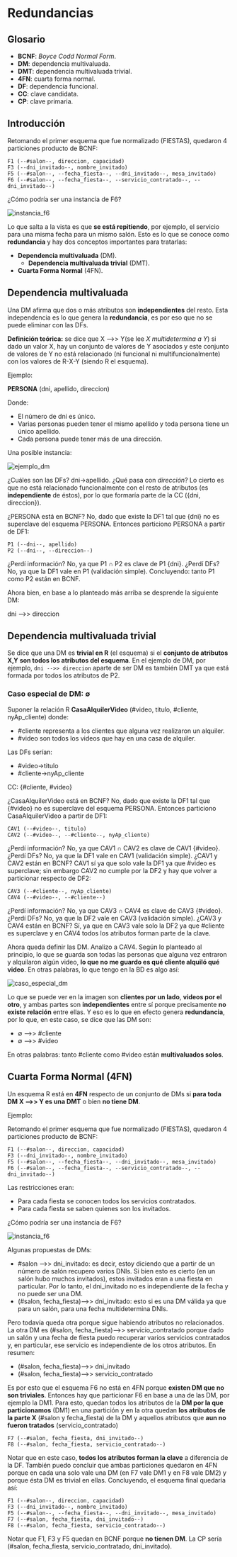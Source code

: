 # Redundancias

## Glosario

+ **BCNF**: _Boyce Codd Normal Form_.
+ **DM**: dependencia multivaluada.
+ **DMT**: dependencia multivaluada trivial.
+ **4FN**: cuarta forma normal.
+ **DF**: dependencia funcional.
+ **CC**: clave candidata.
+ **CP**: clave primaria.

## Introducción

Retomando el primer esquema que fue normalizado (FIESTAS), quedaron 4 particiones producto de BCNF:

```
F1 (--#salon--, direccion, capacidad)
F3 (--dni_invitado--, nombre_invitado)
F5 (--#salon--, --fecha_fiesta--, --dni_invitado--, mesa_invitado)
F6 (--#salon--, --fecha_fiesta--, --servicio_contratado--, --dni_invitado--)
```

¿Cómo podría ser una instancia de F6?

![instancia_f6](parte-6-imgs/instancia_f6.png)

Lo que salta a la vista es que **se está repitiendo**, por ejemplo, el servicio para una misma fecha para un mismo salón. Esto es lo que se conoce como **redundancia** y hay dos conceptos importantes para tratarlas:

+ **Dependencia multivaluada** (DM).
	- **Dependencia multivaluada trivial** (DMT).
+ **Cuarta Forma Normal** (4FN).

## Dependencia multivaluada

Una DM afirma que dos o más atributos son **independientes** del resto. Esta independencia es lo que genera la **redundancia**, es por eso que no se puede eliminar con las DFs.

**Definición teórica:** se dice que X -->> Y(se lee _X multidetermina a Y_) si dado un valor X, hay un conjunto de valores de Y asociados y este conjunto de valores de Y no está relacionado (ni funcional ni multifuncionalmente) con los valores de R-X-Y (siendo R el esquema).

Ejemplo:

**PERSONA** (dni, apellido, direccion)

Donde:
+ El número de dni es único.
+ Varias personas pueden tener el mismo apellido y toda persona tiene un único apellido.
+ Cada persona puede tener más de una dirección.

Una posible instancia:

![ejemplo_dm](parte-6-imgs/ejemplo_dm.png)

¿Cuáles son las DFs? dni->apellido. ¿Qué pasa con _dirección_? Lo cierto es que no está relacionado funcionalmente con el resto de atributos (es **independiente** de éstos), por lo que formaría parte de la CC ({dni, direccion}).

¿PERSONA está en BCNF? No, dado que existe la DF1 tal que {dni} no es superclave del esquema PERSONA. Entonces particiono PERSONA a partir de DF1:

```
P1 (--dni--, apellido)
P2 (--dni--, --direccion--)
```

¿Perdí información? No, ya que P1 ∩ P2 es clave de P1 {dni}. ¿Perdí DFs? No, ya que la DF1 vale en P1 (validación simple). Concluyendo: tanto P1 como P2 están en BCNF.

Ahora bien, en base a lo planteado más arriba se desprende la siguiente DM:

dni -->> direccion

## Dependencia multivaluada trivial

Se dice que una DM es **trivial en R** (el esquema) si el **conjunto de atributos X,Y son todos los atributos del esquema**. En el ejemplo de DM, por ejemplo, ```dni -->> direccion``` aparte de ser DM es también DMT ya que está formada por todos los atributos de P2.

### Caso especial de DM: ∅

Suponer la relación R **CasaAlquilerVideo** (#video, titulo, #cliente, nyAp_cliente) donde:
+ #cliente representa a los clientes que alguna vez realizaron un alquiler.
+ #video son todos los videos que hay en una casa de alquiler.

Las DFs serían:
+ #video->titulo
+ #cliente->nyAp_cliente

CC: {#cliente, #video}

¿CasaAlquilerVideo está en BCNF? No, dado que existe la DF1 tal que {#video} no es superclave del esquema PERSONA. Entonces particiono CasaAlquilerVideo a partir de DF1:

```
CAV1 (--#video--, titulo)
CAV2 (--#video--, --#cliente--, nyAp_cliente)
```

¿Perdí información? No, ya que CAV1 ∩ CAV2 es clave de CAV1 {#video}. ¿Perdí DFs? No, ya que la DF1 vale en CAV1 (validación simple). ¿CAV1 y CAV2 están en BCNF? CAV1 sí ya que solo vale la DF1 ya que #video es superclave; sin embargo CAV2 no cumple por la DF2 y hay que volver a particionar respecto de DF2:

```
CAV3 (--#cliente--, nyAp_cliente)
CAV4 (--#video--, --#cliente--)
```

¿Perdí información? No, ya que CAV3 ∩ CAV4 es clave de CAV3 {#video}. ¿Perdí DFs? No, ya que la DF2 vale en CAV3 (validación simple). ¿CAV3 y CAV4 están en BCNF? Sí, ya que en CAV3 vale solo la DF2 ya que #cliente es superclave y en CAV4 todos los atributos forman parte de la clave.

Ahora queda definir las DM. Analizo a CAV4. Según lo planteado al principio, lo que se guarda son todas las personas que alguna vez entraron y alquilaron algún video, **lo que no me guardo es qué cliente alquiló qué video**. En otras palabras, lo que tengo en la BD es algo así:

![caso_especial_dm](parte-6-imgs/caso_especial_dm.png)

Lo que se puede ver en la imagen son **clientes por un lado**, **videos por el otro**, y ambas partes son **independientes** entre sí porque precisamente **no existe relación** entre ellas. Y eso es lo que en efecto genera **redundancia**, por lo que, en este caso, se dice que las DM son:

+ ∅ -->> #cliente
+ ∅ -->> #video

En otras palabras: tanto #cliente como #video están **multivaluados solos**.

## Cuarta Forma Normal (4FN)

Un esquema R está en **4FN** respecto de un conjunto de DMs si **para toda DM X -->> Y es una DMT** o bien **no tiene DM**.

Ejemplo:

Retomando el primer esquema que fue normalizado (FIESTAS), quedaron 4 particiones producto de BCNF:

```
F1 (--#salon--, direccion, capacidad)
F3 (--dni_invitado--, nombre_invitado)
F5 (--#salon--, --fecha_fiesta--, --dni_invitado--, mesa_invitado)
F6 (--#salon--, --fecha_fiesta--, --servicio_contratado--, --dni_invitado--)
```

Las restricciones eran:

+ Para cada fiesta se conocen todos los servicios contratados.
+ Para cada fiesta se saben quienes son los invitados.

¿Cómo podría ser una instancia de F6?

![instancia_f6](parte-6-imgs/instancia_f6.png)

Algunas propuestas de DMs:

+ #salon -->> dni_invitado: es decir, estoy diciendo que a partir de un número de salón recupero varios DNIs. Si bien esto es cierto (en un salón hubo muchos invitados), estos invitados eran a una fiesta en particular. Por lo tanto, el dni_invitado no es independiente de la fecha y no puede ser una DM.
+ (#salon, fecha_fiesta)-->> dni_invitado: esto si es una DM válida ya que para un salón, para una fecha multidetermina DNIs.

Pero todavía queda otra porque sigue habiendo atributos no relacionados. La otra DM es (#salon, fecha_fiesta)-->> servicio_contratado porque dado un salón y una fecha de fiesta puedo recuperar varios servicios contratados y, en particular, ese servicio es independiente de los otros atributos. En resumen:

+ (#salon, fecha_fiesta)-->> dni_invitado
+ (#salon, fecha_fiesta)-->> servicio_contratado

Es por esto que el esquema F6 no está en 4FN porque **existen DM que no son triviales**. Entonces hay que particionar F6 en base a una de las DM, por ejemplo la DM1. Para esto, quedan todos los atributos de la **DM por la que particionamos** (DM1) en una partición y en la otra quedan **los atributos de la parte X** (#salon y fecha_fiesta) de la DM y aquellos atributos que **aun no fueron tratados** (servicio_contratado)

```
F7 (--#salon, fecha_fiesta, dni_invitado--)
F8 (--#salon, fecha_fiesta, servicio_contratado--)
```

Notar que en este caso, **todos los atributos forman la clave** a diferencia de la DF. También puedo concluir que ambas particiones quedaron en 4FN porque en cada una solo vale una DM (en F7 vale DM1 y en F8 vale DM2) y porque ésta DM es trivial en ellas. Concluyendo, el esquema final quedaría así:

```
F1 (--#salon--, direccion, capacidad)
F3 (--dni_invitado--, nombre_invitado)
F5 (--#salon--, --fecha_fiesta--, --dni_invitado--, mesa_invitado)
F7 (--#salon, fecha_fiesta, dni_invitado--)
F8 (--#salon, fecha_fiesta, servicio_contratado--)
```

Notar que F1, F3 y F5 quedan en BCNF porque **no tienen DM**. La CP sería (#salon, fecha_fiesta, servicio_contratado, dni_invitado).